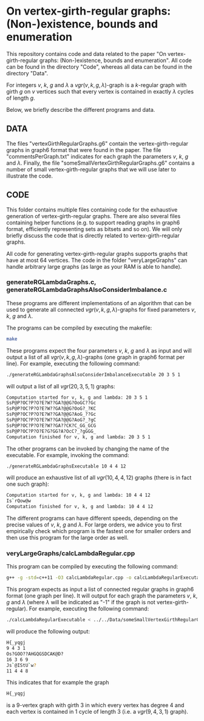 # On vertex-girth-regular graphs: (Non-)existence, bounds and enumeration

This repository contains code and data related to the paper "On vertex-girth-regular graphs: (Non-)existence, bounds and enumeration". All code can be found in the directory "Code", whereas all data can be found in the directory "Data".

For integers $v$, $k$, $g$ and $\lambda$ a $vgr(v,k,g,\lambda)$-graph is a $k$-regular graph with girth $g$ on $v$ vertices such that every vertex is contained in exactly $\lambda$ cycles of length $g$.

Below, we briefly describe the different programs and data.

## DATA
The files "vertexGirthRegularGraphs.g6" contain the vertex-girth-regular graphs in graph6 format that were found in the paper. The file "commentsPerGraph.txt" indicates for each graph the parameters $v$, $k$, $g$ and $\lambda$. Finally, the file "someSmallVertexGirthRegularGraphs.g6" contains a number of small vertex-girth-regular graphs that we will use later to illustrate the code.

## CODE

This folder contains multiple files containing code for the exhaustive generation of vertex-girth-regular graphs. There are also several files containing helper functions (e.g. to support reading graphs in graph6 format, efficiently representing sets as bitsets and so on). We will only briefly discuss the code that is directly related to vertex-girth-regular graphs.

All code for generating vertex-girth-regular graphs supports graphs that have at most 64 vertices. The code in the folder "veryLargeGraphs" can handle arbitrary large graphs (as large as your RAM is able to handle).

### generateRGLambdaGraphs.c, generateRGLambdaGraphsAlsoConsiderImbalance.c

These programs are different implementations of an algorithm that can be used to generate all connected $vgr(v,k,g,\lambda)$-graphs for fixed parameters $v$, $k$, $g$ and $\lambda$.

The programs can be compiled by executing the makefile:
```bash
make
```

These programs expect the four parameters $v$, $k$, $g$ and $\lambda$ as input and will output a list of all $vgr(v,k,g,\lambda)$-graphs (one graph in graph6 format per line). For example, executing the following command:

```bash
./generateRGLambdaGraphsAlsoConsiderImbalanceExecutable 20 3 5 1
```
 will output a list of all $vgr(20,3,5,1)$ graphs:

```bash
Computation started for v, k, g and lambda: 20 3 5 1
SsP@P?OC?P?O?E?W??GA?@@G?OoGC??Gc
SsP@P?OC?P?O?E?W??GA?@@G?OoG?_?KC
SsP@P?OC?P?O?E?W??GA?@@G?AoG_??Gc
SsP@P?OC?P?O?E?W??GA?@@G?AoG?_?gC
SsP@P?OC?P?O?E?W??GA??CK?C_GG_GCG
SsP@P?OC?P?O?E?G?GG?A?OcC?_?gGGG_
Computation finished for v, k, g and lambda: 20 3 5 1
```

The other programs can be invoked by changing the name of the executable. For example, invoking the command:

```bash
./generateRGLambdaGraphsExecutable 10 4 4 12
```

will produce an exhaustive list of all $vgr(10,4,4,12)$ graphs (there is in fact one such graph):
```bash
Computation started for v, k, g and lambda: 10 4 4 12
Is`rQow@w
Computation finished for v, k, g and lambda: 10 4 4 12
```

The different programs can have different speeds, depending on the precise values of $v$, $k$, $g$ and $\lambda$. For large orders, we advice you to first empirically check which program is the fastest one for smaller orders and then use this program for the large order as well.

### veryLargeGraphs/calcLambdaRegular.cpp

This program can be compiled by executing the following command:
```bash
g++ -g -std=c++11 -O3 calcLambdaRegular.cpp -o calcLambdaRegularExecutable
```

This program expects as input a list of connected regular graphs in graph6 format (one graph per line). It will output for each graph the parameters $v$, $k$, $g$ and $\lambda$ (where $\lambda$ will be indicated as "-1" if the graph is not vertex-girth-regular). For example, executing the following command:

```bash
./calcLambdaRegularExecutable < ../../Data/someSmallVertexGirthRegularGraphs.g6
```

will produce the following output:
 ```bash
H{_yqgj
9 4 3 1
Os?GOO??AHGQGSDCAK@D?
16 3 6 9
Js`@IStU`w?
11 4 4 8
```

This indicates that for example the graph 

```bash
H{_yqgj
```

is a 9-vertex graph with girth 3 in which every vertex has degree 4 and each vertex is contained in 1 cycle of length 3 (i.e. a $vgr(9,4,3,1)$ graph).
